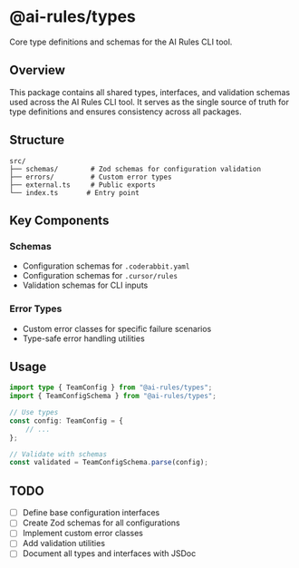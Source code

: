 # @ai-rules/types

Core type definitions and schemas for the AI Rules CLI tool.

## Overview

This package contains all shared types, interfaces, and validation schemas used across the AI Rules CLI tool. It serves as the single source of truth for type definitions and ensures consistency across all packages.

## Structure

```
src/
├── schemas/        # Zod schemas for configuration validation
├── errors/         # Custom error types
├── external.ts     # Public exports
└── index.ts       # Entry point
```

## Key Components

### Schemas

-   Configuration schemas for `.coderabbit.yaml`
-   Configuration schemas for `.cursor/rules`
-   Validation schemas for CLI inputs

### Error Types

-   Custom error classes for specific failure scenarios
-   Type-safe error handling utilities

## Usage

```typescript
import type { TeamConfig } from "@ai-rules/types";
import { TeamConfigSchema } from "@ai-rules/types";

// Use types
const config: TeamConfig = {
    // ...
};

// Validate with schemas
const validated = TeamConfigSchema.parse(config);
```

## TODO

-   [ ] Define base configuration interfaces
-   [ ] Create Zod schemas for all configurations
-   [ ] Implement custom error classes
-   [ ] Add validation utilities
-   [ ] Document all types and interfaces with JSDoc
